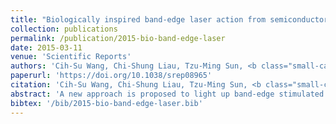 ```yaml
---
title: "Biologically inspired band-edge laser action from semiconductor with dipole-forbidden band-gap transition"
collection: publications
permalink: /publication/2015-bio-band-edge-laser
date: 2015-03-11
venue: 'Scientific Reports'
authors: 'Cih-Su Wang, Chi-Shung Liau, Tzu-Ming Sun, <b class="small-caps">Yu-Chia Chen</b>, Tai-Yuan Lin, and Yang-Fang Chen'
paperurl: 'https://doi.org/10.1038/srep08965'
citation: 'Cih-Su Wang, Chi-Shung Liau, Tzu-Ming Sun, <b class="small-caps">Yu-Chia Chen</b>, Tai-Yuan Lin, and Yang-Fang Chen. Biologically inspired band-edge laser action from semiconductor with dipole-forbidden band-gap transition. <i>Scientific reports</i>, 5:8965, 2015'
abstract: 'A new approach is proposed to light up band-edge stimulated emission arising from a semiconductor with dipole-forbidden band-gap transition. To illustrate our working principle, here we demonstrate the feasibility on the composite of SnO2 nanowires (NWs) and chicken albumen. SnO2 NWs, which merely emit visible defect emission, are observed to generate a strong ultraviolet fluorescence centered at 387 nm assisted by chicken albumen at room temperature. In addition, a stunning laser action is further discovered in the albumen/SnO2 NWs composite system. The underlying mechanism is interpreted in terms of the fluorescence resonance energy transfer (FRET) from the chicken albumen protein to SnO2 NWs. More importantly, the giant oscillator strength of shallow defect states, which is served orders of magnitude larger than that of the free exciton, plays a decisive role. Our approach therefore shows that bio-materials exhibit a great potential in applications for novel light emitters, which may open up a new avenue for the development of bio-inspired optoelectronic devices.'
bibtex: '/bib/2015-bio-band-edge-laser.bib'
---
```

<!-- codeurl: 'https://google.com' Move it up-->
